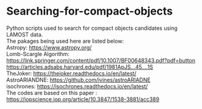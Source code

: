 # Searching-for-compact-objects
Python scripts used to search for compact objects candidates using LAMOST data.  
The pakages being used here are listed below:  
Astropy: https://www.astropy.org/    
Lomb-Scargle Algorithm:      
    https://link.springer.com/content/pdf/10.1007/BF00648343.pdf?pdf=button  
    https://articles.adsabs.harvard.edu/pdf/1981ApJS...45....1S  
TheJoker: https://thejoker.readthedocs.io/en/latest/  
AstroARIANDNE: https://github.com/jvines/astroARIADNE  
isochrones: https://isochrones.readthedocs.io/en/latest/  
The codes are based on this paper : https://iopscience.iop.org/article/10.3847/1538-3881/acc389  



